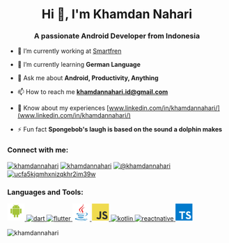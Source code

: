 <h1 align="center">Hi 👋, I'm Khamdan Nahari</h1>
<h3 align="center">A passionate Android Developer from Indonesia</h3>

- 🔭 I’m currently working at [Smartfren](https://www.smartfren.com/)

- 🌱 I’m currently learning **German Language**

- 💬 Ask me about **Android, Productivity, Anything**

- 📫 How to reach me **khamdannahari.id@gmail.com**

- 📄 Know about my experiences [www.linkedin.com/in/khamdannahari/](www.linkedin.com/in/khamdannahari/)

- ⚡ Fun fact **Spongebob's laugh is based on the sound a dolphin makes**

<h3 align="left">Connect with me:</h3>
<p align="left">
<a href="https://linkedin.com/in/khamdannahari" target="blank"><img align="center" src="https://raw.githubusercontent.com/rahuldkjain/github-profile-readme-generator/master/src/images/icons/Social/linked-in-alt.svg" alt="khamdannahari" height="30" width="40" /></a>
<a href="https://instagram.com/khamdannahari" target="blank"><img align="center" src="https://raw.githubusercontent.com/rahuldkjain/github-profile-readme-generator/master/src/images/icons/Social/instagram.svg" alt="khamdannahari" height="30" width="40" /></a>
<a href="https://medium.com/@khamdannahari" target="blank"><img align="center" src="https://raw.githubusercontent.com/rahuldkjain/github-profile-readme-generator/master/src/images/icons/Social/medium.svg" alt="@khamdannahari" height="30" width="40" /></a>
<a href="https://www.youtube.com/c/ucfa5kjqmhxnizqkhr2im39w" target="blank"><img align="center" src="https://raw.githubusercontent.com/rahuldkjain/github-profile-readme-generator/master/src/images/icons/Social/youtube.svg" alt="ucfa5kjqmhxnizqkhr2im39w" height="30" width="40" /></a>
</p>

<h3 align="left">Languages and Tools:</h3>
<p align="left"> <a href="https://developer.android.com" target="_blank" rel="noreferrer"> <img src="https://raw.githubusercontent.com/devicons/devicon/master/icons/android/android-original-wordmark.svg" alt="android" width="40" height="40"/> </a> <a href="https://dart.dev" target="_blank" rel="noreferrer"> <img src="https://www.vectorlogo.zone/logos/dartlang/dartlang-icon.svg" alt="dart" width="40" height="40"/> </a> <a href="https://flutter.dev" target="_blank" rel="noreferrer"> <img src="https://www.vectorlogo.zone/logos/flutterio/flutterio-icon.svg" alt="flutter" width="40" height="40"/> </a> <a href="https://www.java.com" target="_blank" rel="noreferrer"> <img src="https://raw.githubusercontent.com/devicons/devicon/master/icons/java/java-original.svg" alt="java" width="40" height="40"/> </a> <a href="https://developer.mozilla.org/en-US/docs/Web/JavaScript" target="_blank" rel="noreferrer"> <img src="https://raw.githubusercontent.com/devicons/devicon/master/icons/javascript/javascript-original.svg" alt="javascript" width="40" height="40"/> </a> <a href="https://kotlinlang.org" target="_blank" rel="noreferrer"> <img src="https://www.vectorlogo.zone/logos/kotlinlang/kotlinlang-icon.svg" alt="kotlin" width="40" height="40"/> </a> <a href="https://reactnative.dev/" target="_blank" rel="noreferrer"> <img src="https://reactnative.dev/img/header_logo.svg" alt="reactnative" width="40" height="40"/> </a> <a href="https://www.typescriptlang.org/" target="_blank" rel="noreferrer"> <img src="https://raw.githubusercontent.com/devicons/devicon/master/icons/typescript/typescript-original.svg" alt="typescript" width="40" height="40"/> </a> </p>

<p><img align="center" src="https://github-readme-streak-stats.herokuapp.com/?user=khamdannahari&theme=dark" alt="khamdannahari" /></p>
